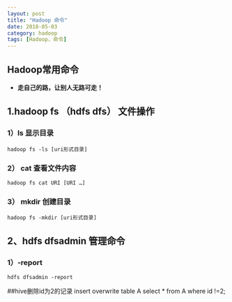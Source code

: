 ```yaml
---
layout: post
title: "Hadoop 命令"
date: 2018-05-03
category: hadoop
tags: [Hadoop，命令]
---
```

## Hadoop常用命令
- **走自己的路，让别人无路可走！**  
## 1.hadoop fs （hdfs dfs）  文件操作
### 1）ls 显示目录
    hadoop fs -ls [uri形式目录] 
### 2） cat 查看文件内容   
    hadoop fs cat URI [URI …]
### 3） mkdir 创建目录  
    hadoop fs -mkdir [uri形式目录] 
## 2、hdfs dfsadmin 管理命令
### 1）-report
    hdfs dfsadmin -report 
    
 ##hive删除id为2的记录
 insert overwrite table A select * from A where id !=2;